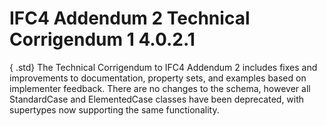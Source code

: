 IFC4 Addendum 2 Technical Corrigendum 1 4.0.2.1
===============================================

{ .std}
The Technical Corrigendum to IFC4 Addendum 2 includes fixes and improvements to documentation, property sets, and examples based on implementer feedback. There are no changes to the schema, however all StandardCase and ElementedCase classes have been deprecated, with supertypes now supporting the same functionality.
